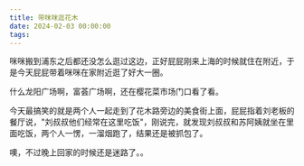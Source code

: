 ```yaml
---
title: 带咪咪逛花木
date: 2024-02-03 00:00:00
tags:
---
```


咪咪搬到浦东之后都还没怎么逛过这边，正好屁屁刚来上海的时候就住在附近，于是今天屁屁带着咪咪在家附近逛了好大一圈。

什么龙阳广场啊，富荟广场啊，还在樱花菜市场门口看了看。

今天最搞笑的就是两个人一起走到了花木路旁边的美食街上面，屁屁指着刘老板的餐厅说，"刘叔叔他们经常在这里吃饭"，刚说完，就发现刘叔叔和苏阿姨就坐在里面吃饭，两个人一愣，一溜烟跑了，结果还是被抓包了。

噢，不过晚上回家的时候还是迷路了。。